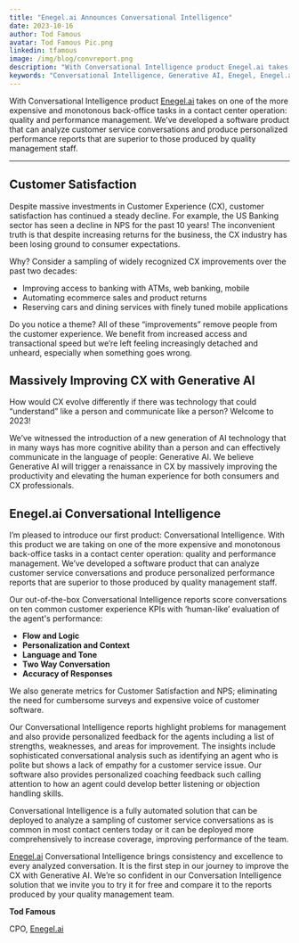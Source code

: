 ```yaml
---
title: "Enegel.ai Announces Conversational Intelligence"
date: 2023-10-16
author: Tod Famous
avatar: Tod Famous Pic.png
linkedin: tfamous
image: /img/blog/convreport.png
description: "With Conversational Intelligence product Enegel.ai takes on one of the more expensive and monotonous back-office tasks in a contact center operation: quality and performance management.  We’ve developed a software product that can analyze customer service conversations and produce personalized performance reports that are superior to those produced by quality management staff"
keywords: "Conversational Intelligence, Generative AI, Enegel, Enegel.ai, CX, Customer Experience, CX Improvement, Customer Satisfaction" 
---
```


With Conversational Intelligence product [Enegel.ai](https://www.enegel.ai) takes on one of the more expensive and monotonous back-office tasks in a contact center operation: quality and performance management.  We’ve developed a software product that can analyze customer service conversations and produce personalized performance reports that are superior to those produced by quality management staff.

---
<script setup>
import ButtonCTA from '../.vitepress/theme/components/ButtonCTA.vue'
</script>


## Customer Satisfaction

Despite massive investments in Customer Experience (CX), customer satisfaction has continued a steady decline.  For example, the US Banking sector has seen a decline in NPS for the past 10 years!  The inconvenient truth is that despite increasing returns for the business, the CX industry has been losing ground to consumer expectations.  


Why? Consider a sampling of widely recognized CX improvements over the past two decades:
- Improving access to banking with ATMs, web banking, mobile
- Automating ecommerce sales and product returns
- Reserving cars and dining services with finely tuned mobile applications

Do you notice a theme?  All of these “improvements” remove people from the customer experience.  We benefit from increased access and transactional speed but we’re left feeling increasingly detached and unheard, especially when something goes wrong.  

## Massively Improving CX with Generative AI

How would CX evolve differently if there was technology that could “understand” like a person and communicate like a person?  Welcome to 2023!


We’ve witnessed the introduction of a new generation of AI technology that in many ways has more cognitive ability than a person and can effectively communicate in the language of people: Generative AI.  We believe Generative AI will trigger a renaissance in CX by massively improving the productivity and elevating the human experience for both consumers and CX professionals.


## Enegel.ai Conversational Intelligence

I’m pleased to introduce our first product: Conversational Intelligence.  With this product we are taking on one of the more expensive and monotonous back-office tasks in a contact center operation: quality and performance management.  We’ve developed a software product that can analyze customer service conversations and produce personalized performance reports that are superior to those produced by quality management staff.


Our out-of-the-box Conversational Intelligence reports score conversations on ten common customer experience KPIs with ‘human-like’ evaluation of the agent's performance:
- **Flow and Logic**
- **Personalization and Context**
- **Language and Tone**
- **Two Way Conversation**
- **Accuracy of Responses**

 
We also generate metrics for Customer Satisfaction and NPS; eliminating the need for cumbersome surveys and expensive voice of customer software.


Our Conversational Intelligence reports highlight problems for management and also provide personalized feedback for the agents including a list of strengths, weaknesses, and areas for improvement.  The insights include sophisticated conversational analysis such as identifying an agent who is polite but shows a lack of empathy for a customer service issue.  Our software also provides personalized coaching feedback such calling attention to how an agent could develop better listening or objection handling skills.


Conversational Intelligence is a fully automated solution that can be deployed to analyze a sampling of customer service conversations as is common in most contact centers today or it can be deployed more comprehensively to increase coverage, improving performance of the team.


[Enegel.ai](https://www.enegel.ai) Conversational Intelligence brings consistency and excellence to every analyzed conversation.  It is the first step in our journey to improve the CX with Generative AI.  We’re so confident in our Conversation Intelligence solution that we invite you to try it for free and compare it to the reports produced by your quality management team.

<ButtonCTA title="Try it now!" url="https://www.enegel.ai/company/tryit"></ButtonCTA>

**Tod Famous**

CPO, [Enegel.ai](https://www.enegel.ai)


